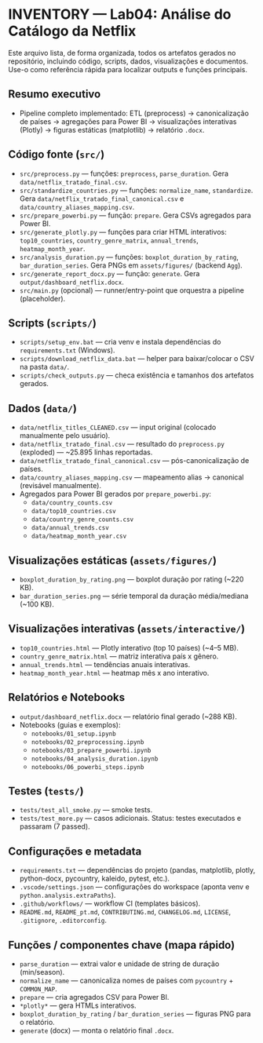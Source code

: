 # INVENTORY — Lab04: Análise do Catálogo da Netflix

Este arquivo lista, de forma organizada, todos os artefatos gerados no repositório, incluindo código, scripts, dados, visualizações e documentos. Use-o como referência rápida para localizar outputs e funções principais.


## Resumo executivo
- Pipeline completo implementado: ETL (preprocess) → canonicalização de países → agregações para Power BI → visualizações interativas (Plotly) → figuras estáticas (matplotlib) → relatório `.docx`.

## Código fonte (`src/`)
- `src/preprocess.py` — funções: `preprocess`, `parse_duration`. Gera `data/netflix_tratado_final.csv`.
- `src/standardize_countries.py` — funções: `normalize_name`, `standardize`. Gera `data/netflix_tratado_final_canonical.csv` e `data/country_aliases_mapping.csv`.
- `src/prepare_powerbi.py` — função: `prepare`. Gera CSVs agregados para Power BI.
- `src/generate_plotly.py` — funções para criar HTML interativos: `top10_countries`, `country_genre_matrix`, `annual_trends`, `heatmap_month_year`.
- `src/analysis_duration.py` — funções: `boxplot_duration_by_rating`, `bar_duration_series`. Gera PNGs em `assets/figures/` (backend `Agg`).
- `src/generate_report_docx.py` — função: `generate`. Gera `output/dashboard_netflix.docx`.
- `src/main.py` (opcional) — runner/entry-point que orquestra a pipeline (placeholder).

## Scripts (`scripts/`)
- `scripts/setup_env.bat` — cria venv e instala dependências do `requirements.txt` (Windows).
- `scripts/download_netflix_data.bat` — helper para baixar/colocar o CSV na pasta `data/`.
- `scripts/check_outputs.py` — checa existência e tamanhos dos artefatos gerados.

## Dados (`data/`)
- `data/netflix_titles_CLEANED.csv` — input original (colocado manualmente pelo usuário).
- `data/netflix_tratado_final.csv` — resultado do `preprocess.py` (exploded) — ~25.895 linhas reportadas.
- `data/netflix_tratado_final_canonical.csv` — pós-canonicalização de países.
- `data/country_aliases_mapping.csv` — mapeamento alias → canonical (revisável manualmente).
- Agregados para Power BI gerados por `prepare_powerbi.py`:
  - `data/country_counts.csv`
  - `data/top10_countries.csv`
  - `data/country_genre_counts.csv`
  - `data/annual_trends.csv`
  - `data/heatmap_month_year.csv`

## Visualizações estáticas (`assets/figures/`)
- `boxplot_duration_by_rating.png` — boxplot duração por rating (~220 KB).
- `bar_duration_series.png` — série temporal da duração média/mediana (~100 KB).

## Visualizações interativas (`assets/interactive/`)
- `top10_countries.html` — Plotly interativo (top 10 países) (~4–5 MB).
- `country_genre_matrix.html` — matriz interativa país x gênero.
- `annual_trends.html` — tendências anuais interativas.
- `heatmap_month_year.html` — heatmap mês x ano interativo.

## Relatórios e Notebooks
- `output/dashboard_netflix.docx` — relatório final gerado (~288 KB).
- Notebooks (guias e exemplos):
  - `notebooks/01_setup.ipynb`
  - `notebooks/02_preprocessing.ipynb`
  - `notebooks/03_prepare_powerbi.ipynb`
  - `notebooks/04_analysis_duration.ipynb`
  - `notebooks/06_powerbi_steps.ipynb`

## Testes (`tests/`)
- `tests/test_all_smoke.py` — smoke tests.
- `tests/test_more.py` — casos adicionais.
Status: testes executados e passaram (7 passed).

## Configurações e metadata
- `requirements.txt` — dependências do projeto (pandas, matplotlib, plotly, python-docx, pycountry, kaleido, pytest, etc.).
- `.vscode/settings.json` — configurações do workspace (aponta venv e `python.analysis.extraPaths`).
- `.github/workflows/` — workflow CI (templates básicos).
- `README.md`, `README_pt.md`, `CONTRIBUTING.md`, `CHANGELOG.md`, `LICENSE`, `.gitignore`, `.editorconfig`.

## Funções / componentes chave (mapa rápido)
- `parse_duration` — extrai valor e unidade de string de duração (min/season).
- `normalize_name` — canonicaliza nomes de países com `pycountry` + `COMMON_MAP`.
- `prepare` — cria agregados CSV para Power BI.
- `*plotly*` — gera HTMLs interativos.
- `boxplot_duration_by_rating` / `bar_duration_series` — figuras PNG para o relatório.
- `generate` (docx) — monta o relatório final `.docx`.
